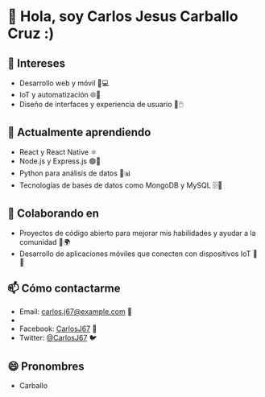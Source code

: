 # 👋 Hola, soy Carlos Jesus Carballo Cruz :)

## 👀 Intereses
- Desarrollo web y móvil 📱💻
- IoT y automatización 🌐🔧
- Diseño de interfaces y experiencia de usuario 🎨🖱️

## 🌱 Actualmente aprendiendo
- React y React Native ⚛️
- Node.js y Express.js 🟢🚀
- Python para análisis de datos 🐍📊
- Tecnologías de bases de datos como MongoDB y MySQL 🗄️💾

## 💞️ Colaborando en
- Proyectos de código abierto para mejorar mis habilidades y ayudar a la comunidad 👐🌍
- Desarrollo de aplicaciones móviles que conecten con dispositivos IoT 📲🔌

## 📫 Cómo contactarme
- Email: [carlos.j67@example.com](carlosjesus6384@gmail.com) 📧
- 
- Facebook: [CarlosJ67](https://www.facebook.com/carlosjesus.carballocruz.1) 🔗
- Twitter: [@CarlosJ67](https://twitter.com/CarlosJ67) 🐦

## 😄 Pronombres
- Carballo 
